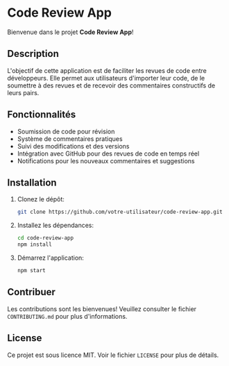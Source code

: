 # Code Review App

Bienvenue dans le projet **Code Review App**!

## Description
L'objectif de cette application est de faciliter les revues de code entre développeurs. Elle permet aux utilisateurs d'importer leur code, de le soumettre à des revues et de recevoir des commentaires constructifs de leurs pairs.

## Fonctionnalités
- Soumission de code pour révision
- Système de commentaires pratiques
- Suivi des modifications et des versions
- Intégration avec GitHub pour des revues de code en temps réel
- Notifications pour les nouveaux commentaires et suggestions

## Installation
1. Clonez le dépôt:
   ```bash
   git clone https://github.com/votre-utilisateur/code-review-app.git
   ```
2. Installez les dépendances:
   ```bash
   cd code-review-app
   npm install
   ```
3. Démarrez l'application:
   ```bash
   npm start
   ```

## Contribuer
Les contributions sont les bienvenues! Veuillez consulter le fichier `CONTRIBUTING.md` pour plus d'informations.

## License
Ce projet est sous licence MIT. Voir le fichier `LICENSE` pour plus de détails.